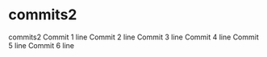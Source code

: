 # commits2
commits2
Commit 1 line
Commit 2 line
Commit 3 line
Commit 4 line
Commit 5 line
Commit 6 line
